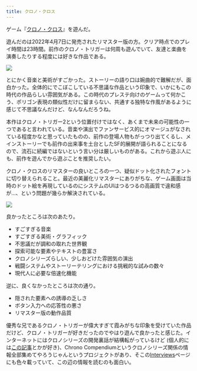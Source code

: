 ```yaml
---
title: クロノ・クロス
---
```


ゲーム『[クロノ・クロス](https://www.jp.square-enix.com/cc_rd/)』を遊んだ。

遊んだのは2022年4月7日に発売されたリマスター版の方。クリア時点でのプレイ時間は23時間。前作のクロノ・トリガーは何周も遊んでいて、友達と楽曲を演奏したりする程度には好きな作品である。

![](https://i.imgur.com/vNxbXZ1h.jpg)

とにかく音楽と美術がすごかった。ストーリーの語り口は婉曲的で難解だが、面白かった。全体的にでこぼこしている不思議な作品という印象で、いかにもこの時代の作品らしい雰囲気がある。この時代のプレステ向けのゲームって何かこう、ポリゴン表現の類似性だけに留まらない、共通する独特な作風があるように感じて不思議なんだけど、なんなんだろうね。

本作はクロノ・トリガー2という位置付けではなく、あくまで未来の可能性の一つであると言われている。音楽や演出でファンサービス的にオマージュがなされている程度かなと思っていたものの、前作の登場人物もがっつり出てくるし、メインストーリーでも前作の出来事を土台としたSF的展開が語られることになるので、流石に続編ではないという言い分は厳しいものがある。これから遊ぶ人にも、前作を遊んでから遊ぶことを推奨したい。

クロノ・クロスのリマスターの良いところの一つ、疑似ドット化されたフォントに切り替えられること。最近の美麗化リマスターにありがちな、ゲーム画面は当時のドット絵を再現しているのにシステムのUIはつるつるの高画質で違和感が…、という問題が幾らか解決されている。

![](https://i.imgur.com/e0VSbLGh.png)

良かったところは次のあたり。

- すごすぎる音楽
- すごすぎる美術・グラフィック
- 不思議だが調和の取れた世界観
- 探索可能な要素やテキストの豊富さ
- クロノシリーズらしい、少しおどけた雰囲気の演出
- 戦闘システムやストーリーテリングにおける挑戦的な試みの数々
- 現代人に必要な倍速化機能

逆に、良くなかったところは次の通り。

- 隠された要素への誘導の乏しさ
- ボタン入力への応答性の悪さ
- リマスター版の動作品質

優秀な兄であるクロノ・トリガーが偉大すぎて霞みがちな印象を受けていた作品だけど、クロノ・トリガーが好きだったのでやはり遊んで良かったと感じた。インターネットにはクロノシリーズの開発裏話が結構転がっているけど (個人的には[この記事](https://hotmiyacchi.hatenablog.com/entry/20111202/1322819155)とかが好き)、Chrono Compendiumというクロノシリーズ関係の情報全部集めてやろうじゃんというプロジェクトがあり、そこの[Interviews](https://www.chronocompendium.com/Term/Interviews.html)ページにも色々載っていて、この辺の情報を読むのも面白い。
